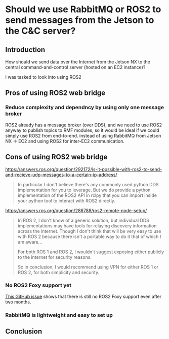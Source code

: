 # Should we use RabbitMQ or ROS2 to send messages from the Jetson to the C&C server?

## Introduction

How should we send data over the Internet
from the Jetson NX to the central command-and-control server
(hosted on an EC2 instance)?

I was tasked to look into using ROS2 

## Pros of using ROS2 web bridge

### Reduce complexity and dependncy by using only one message broker

ROS2 already has a message broker (over DDS),
and we need to use ROS2 anyway to publish topics to RMF modules,
so it would be ideal if we could simply use ROS2 from end-to-end.
instead of using RabbitMQ from Jetson NX -> EC2
and using ROS2 for inter-EC2 communication.

## Cons of using ROS2 web bridge

https://answers.ros.org/question/292172/is-it-possible-with-ros2-to-send-and-recieve-udp-messages-to-a-certain-ip-address/

> In particular I don't believe there's any commonly used python DDS
> implementation for you to leverage. But we do provide a python implementation
> of the ROS2 API in rclpy that you can import inside your python tool to
> interact with ROS2 directly.

https://answers.ros.org/question/286788/ros2-remote-node-setup/

> In ROS 2, I don't know of a generic solution, but individual DDS
> implementations may have tools for relaying discovery information across the
> internet. Though I don't think that will be very easy to use with ROS 2
> because there isn't a portable way to do it that of which I am aware...
> 
> For both ROS 1 and ROS 2, I wouldn't suggest exposing either publicly to the
> internet for security reasons.
> 
> So in conclusion, I would recommend using VPN for either ROS 1 or ROS 2, for
> both simplicity and security.
 
### 

### No ROS2 Foxy support yet

[This GitHub issue](https://github.com/RobotWebTools/rosbridge_suite/issues/536)
shows that there is still no ROS2 Foxy support even after two months.

### RabbitMQ is lightweight and easy to set up


## Conclusion
